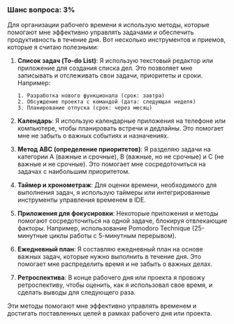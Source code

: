 ### Шанс вопроса: 3%

Для организации рабочего времени я использую методы, которые помогают мне эффективно управлять задачами и обеспечить продуктивность в течение дня. Вот несколько инструментов и приемов, которые я считаю полезными:

1. **Список задач (To-do List)**: Я использую текстовый редактор или приложение для создания списка дел. Это позволяет мне записывать и отслеживать свои задачи, приоритеты и сроки. Например:
   ```
   1. Разработка нового функционала (срок: завтра)
   2. Обсуждение проекта с командой (дата: следующая неделя)
   3. Планирование отпуска (срок: через месяц)
   ```

2. **Календарь**: Я использую календарные приложения на телефоне или компьютере, чтобы планировать встречи и дедлайны. Это помогает мне не забыть о важных событиях и назначениях.

3. **Метод ABC (определение приоритетов)**: Я разделяю задачи на категории A (важные и срочные), B (важные, но не срочные) и C (не важные и не срочные). Это помогает мне сосредоточиться на задачах с наибольшим приоритетом.

4. **Таймер и хронометраж**: Для оценки времени, необходимого для выполнения задач, я использую таймеры или интегрированные инструменты управления временем в IDE.

5. **Приложения для фокусировки**: Некоторые приложения и методы помогают сосредоточиться на одной задаче, блокируя отвлекающие факторы. Например, использование Pomodoro Technique (25-минутные циклы работы с 5-минутным перерывом).

6. **Ежедневный план**: Я составляю ежедневный план на основе важных задач, которые нужно выполнить в течение дня. Это помогает мне распределить время и не забыть о важных делах.

7. **Ретроспектива**: В конце рабочего дня или проекта я провожу ретроспективу, чтобы оценить, как я использовал свое время, и сделать выводы для следующего раза.

Эти методы помогают мне эффективно управлять временем и достигать поставленных целей в рамках рабочего дня или проекта.